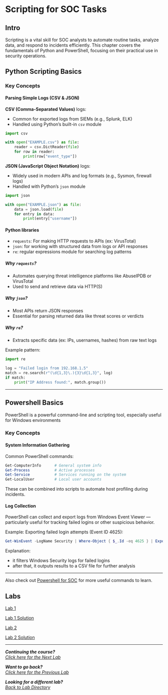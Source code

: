# Scripting for SOC Tasks

## Intro

Scripting is a vital skill for SOC analysts to automate routine tasks, analyze data, and respond to incidents efficiently. This chapter covers the fundamentals of Python and PowerShell, focusing on their practical use in security operations.

## Python Scripting Basics

### Key Concepts

#### Parsing Simple Logs (CSV & JSON)

**CSV (Comma-Separated Values)** logs:
- Common for exported logs from SIEMs (e.g., Splunk, ELK)
- Handled using Python’s built-in `csv` module

```python
import csv

with open("EXAMPLE.csv") as file:
    reader = csv.DictReader(file)
    for row in reader:
        print(row["event_type"])
```

**JSON (JavaScript Object Notation)** logs:
- Widely used in modern APIs and log formats (e.g., Sysmon, firewall logs)
- Handled with Python’s `json` module

```python
import json

with open("EXAMPLE.json") as file:
    data = json.load(file)
    for entry in data:
        print(entry["username"])
```

#### Python libraries

- `requests`: For making HTTP requests to APIs (ex: VirusTotal)
- `json`: for working with structured data from logs or API responses
- `re`: regular expressions module for searching log patterns

##### Why `requests`?
- Automates querying threat intelligence platforms like AbuseIPDB or VirusTotal
- Used to send and retrieve data via HTTP(S)

##### Why `json`?
- Most APIs return JSON responses
- Essential for parsing returned data like threat scores or verdicts

##### Why `re`?
- Extracts specific data (ex: IPs, usernames, hashes) from raw text logs

Example pattern:
```python
import re

log = "Failed login from 192.168.1.5"
match = re.search(r"(\d{1,3}\.){3}\d{1,3}", log)
if match:
    print("IP Address found:", match.group())
```

---

## Powershell Basics

PowerShell is a powerful command-line and scripting tool, especially useful for Windows environments

### Key Concepts

#### System Information Gathering

Common PowerShell commands:

```powershell
Get-ComputerInfo      # General system info
Get-Process           # Active processes
Get-Service           # Services running on the system
Get-LocalUser         # Local user accounts
```

These can be combined into scripts to automate host profiling during incidents.

#### Log Collection

PowerShell can collect and export logs from Windows Event Viewer — particularly useful for tracking failed logins or other suspicious behavior.

Example: Exporting failed login attempts (Event ID 4625):

```powershell
Get-WinEvent -LogName Security | Where-Object { $_.Id -eq 4625 } | Export-Csv failed_logins.csv
```

Explanation:
- it filters Windows Security logs for failed logins
- after that, it outputs results to a CSV file for further analysis

---

Also check out [Powershell for SOC](/courseFiles/Lab_04-socScripting/powershell_for_soc.md) for more useful commands to learn.

## Labs

[Lab 1](/courseFiles/Lab_04-socScripting/lab1_detect_brute_force.md)

[Lab 1 Solution](/courseFiles/Lab_04-socScripting/lab1_solution_step_by_step.md)

[Lab 2](/courseFiles/Lab_04-socScripting/lab2_collect_system_info.md)

[Lab 2 Solution](/courseFiles/Lab_04-socScripting/lab2_solution_steb_by_step.md)

***                                                       

<b><i>Continuing the course?</b>
</br>
[Click here for the Next Lab](/courseFiles/Lab_05-networkingAndTelemetry/networkingAndTelemetry.md)</i>

<b><i>Want to go back?</b>
</br>
[Click here for the Previous Lab](/courseFiles/Lab_03-detectionAndThreatBehavior/detectionAndThreatBehavior.md)

<b><i>Looking for a different lab? </b></br>[Back to Lab Directory](/coursenavigation.md)</i>
